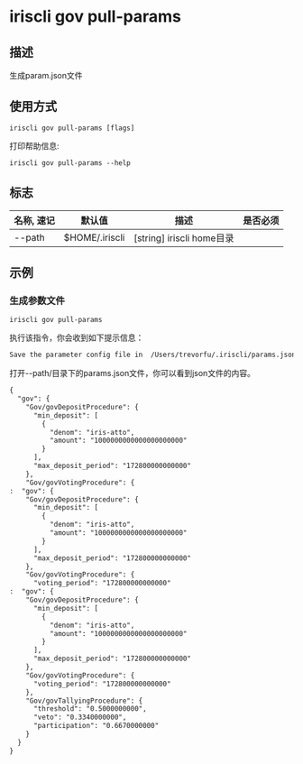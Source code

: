 # iriscli gov pull-params

## 描述

生成param.json文件

## 使用方式

```
iriscli gov pull-params [flags]
```
打印帮助信息:

```
iriscli gov pull-params --help
```
## 标志

| 名称, 速记       | 默认值                      | 描述                                                                                                                                                 | 是否必须  |
| --------------- | -------------------------- | ---------------------------------------------------------------------------------------------------------------------------------------------------- | -------- |
| --path          | $HOME/.iriscli                | [string] iriscli home目录                                                                                                                      

## 示例

### 生成参数文件

```shell
iriscli gov pull-params
```

执行该指令，你会收到如下提示信息：

```txt
Save the parameter config file in  /Users/trevorfu/.iriscli/params.json
```

打开--path/目录下的params.json文件，你可以看到json文件的内容。

```txt
{
  "gov": {
    "Gov/govDepositProcedure": {
      "min_deposit": [
        {
          "denom": "iris-atto",
          "amount": "1000000000000000000000"
        }
      ],
      "max_deposit_period": "172800000000000"
    },
    "Gov/govVotingProcedure": {
:  "gov": {
    "Gov/govDepositProcedure": {
      "min_deposit": [
        {
          "denom": "iris-atto",
          "amount": "1000000000000000000000"
        }
      ],
      "max_deposit_period": "172800000000000"
    },
    "Gov/govVotingProcedure": {
      "voting_period": "172800000000000"
:  "gov": {
    "Gov/govDepositProcedure": {
      "min_deposit": [
        {
          "denom": "iris-atto",
          "amount": "1000000000000000000000"
        }
      ],
      "max_deposit_period": "172800000000000"
    },
    "Gov/govVotingProcedure": {
      "voting_period": "172800000000000"
    },
    "Gov/govTallyingProcedure": {
      "threshold": "0.5000000000",
      "veto": "0.3340000000",
      "participation": "0.6670000000"
    }
  }
}
```
